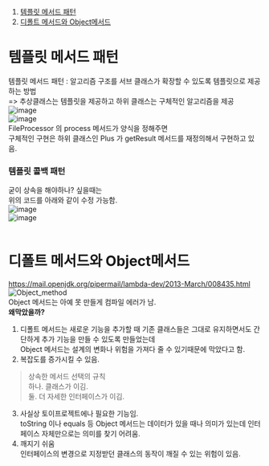1. [템플릿 메서드 패턴](#템플릿-메서드-패턴)
2. [디폴트 메서드와 Object메서드](#디폴트-메서드와-Object메서드)
# 템플릿 메서드 패턴
템플릿 메서드 패턴 : 알고리즘 구조를 서브 클래스가 확장할 수 있도록 템플릿으로 제공하는 방법<br/>
  => 추상클래스는 템플릿을 제공하고 하위 클래스는 구체적인 알고리즘을 제공<br/>
![image](https://user-images.githubusercontent.com/92290312/226175209-35eca3fa-8f64-4092-ac09-9df5b287feea.png)<br/>
![image](https://user-images.githubusercontent.com/92290312/226175237-240d1c85-aad5-4f77-82f8-f202ac3a8ecd.png)<br/>
FileProcessor 의 process 메서드가 양식을 정해주면<br/>
구체적인 구현은 하위 클래스인 Plus 가 getResult 메서드를 재정의해서 구현하고 있음.<br/>

### 템플릿 콜백 패턴
굳이 상속을 해야하나? 싶을때는 <br/>
위의 코드를 아래와 같이 수정 가능함.<br/>
![image](https://user-images.githubusercontent.com/92290312/226175709-f624924f-c790-42f4-9014-54885eb87263.png)<br/>
![image](https://user-images.githubusercontent.com/92290312/226175740-c483fd8b-bed1-4545-9ee0-cd77582cd799.png)<br/>
<br/>
# 디폴트 메서드와 Object메서드
https://mail.openjdk.org/pipermail/lambda-dev/2013-March/008435.html
![Object_method](https://user-images.githubusercontent.com/92290312/226175935-42116d84-7254-4e14-842e-40bdddd09f14.png)<br/>
Object 메서드는 아예 못 만들게 컴파일 에러가 남.<br/>
<b>왜막았을까?</b><br/>
1. 디폴트 메서드는 새로운 기능을 추가할 때 기존 클래스들은 그대로 유지하면서도 간단하게 추가 기능을 만들 수 있도록 만들었는데<br/>
  Object 메서드는 설계의 변화나 위험을 가져다 줄 수 있기때문에 막았다고 함.<br/>
2. 복잡도를 증가시킬 수 있음.
> 상속한 메서드 선택의 규칙<br/>
> 하나. 클래스가 이김.<br/>
> 둘. 더 자세한 인터페이스가 이김.<br/>
3. 사실상 토이프로젝트에나 필요한 기능임.<br/>
  toString 이나 equals 등 Object 메서드는 데이터가 있을 때나 의미가 있는데 인터페이스 자체만으로는 의미를 찾기 어려움.<br/>
4. 깨지기 쉬움<br/>
  인터페이스의 변경으로 지정받던 클래스의 동작이 깨질 수 있는 위험이 있음.
